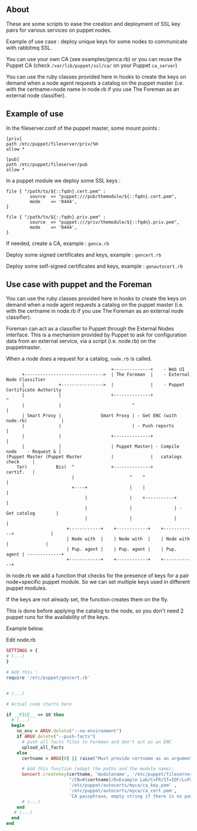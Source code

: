 ## About

These are some scripts to ease the creation and deployment of SSL key pairs for
various services on puppet nodes.

Example of use case : deploy unique keys for some nodes to communicate with rabbitmq SSL.

You can use your own CA (see examples/genca.rb) or you can reuse the Puppet CA (check
 `/var/lib/puppet/ssl/ca/` on your Puppet `ca_server`)

You can use the ruby classes provided here in hooks to create the keys on demand when
a node agent requests a catalog on the puppet master (i.e. with the certname=node name
in node.rb if you use The Foreman as an external node classifier).

## Example of use

In the fileserver.conf of the puppet master, some mount points :

```
[priv]
path /etc/puppet/fileserver/priv/%H
allow *

[pub]
path /etc/puppet/fileserver/pub
allow *
```

In a puppet module we deploy some SSL keys :

```
file { "/path/to/${::fqdn}.cert.pem" :
         source  => "puppet:///pub/themodule/${::fqdn}.cert.pem",
         mode    => '0444',
}

file { "/path/to/${::fqdn}.priv.pem" :
         source  => "puppet:///priv/themodule/${::fqdn}.priv.pem",
         mode    => '0444',
}
```

If needed, create a CA, example : `genca.rb`

Deploy some signed certificates and keys, example : `gencert.rb`

Deploy some self-signed certificates and keys, example : `genautocert.rb`

## Use case with puppet and the Foreman

You can use the ruby classes provided here in hooks to create the keys on demand when
a node agent requests a catalog on the puppet master (i.e. with the certname in node.rb
if you use The Foreman as an external node classifier).

Foreman can act as a classifier to Puppet through the External Nodes interface.
This is a mechanism provided by Puppet to ask for configuration data from an external
service, via a script (i.e. node.rb) on the puppetmaster.

When a node does a request for a catalog, `node.rb` is called.

```
                                        +--------------+    - Web UI
      +------------------------------>  | The Foreman  |    - External Node Classifier
      |             +---------------->  |              |    - Puppet Certificate Authority
      |             |                   +--------------+                               ^
      |             |                           ^                                      |
      | Smart Proxy |               Smart Proxy | - Get ENC (with node.rb)             |
      |             |                           | - Push reports                       |
      |             |                   +--------------+                               |
      |             |                   | Puppet Master| - Compile node    - Request & |
(Puppet Master (Puppet Master           |              |   catalogs          check     |
    Ter)           Bis)  ^              +--------------+                     certif.   |
                         |                     ^    ^                                  |
                         +----+                |    |                                  |
                              |                |    +-----------+                      |
                              |                |                | - Get catalog        |
                              |                |                |                      |
                       +------------+    +------------+    +------------+              |
                       | Node with  |    | Node with  |    | Node with  |              |
                       | Pup. agent |    | Pup. agent |    | Pup. agent | -------------+
                       +------------+    +------------+    +------------+

```

In node.rb we add a function that checks for the presence of keys for a
pair node+specific puppet module. So we can set multiple keys used in different
puppet modules.

If the keys are not already set, the function creates them on the fly.

This is done before applying the catalog to the node, so you don't need 2 puppet runs
for the availability of the keys.

Example below.

Edit node.rb

```ruby
SETTINGS = {
# (...)
}

# Add this :
require '/etc/puppet/gencert.rb'


# (...)

# Actual code starts here

if __FILE__ == $0 then
  # (...)
  begin
    no_env = ARGV.delete("--no-environment")
    if ARGV.delete("--push-facts")
      # push all facts files to Foreman and don't act as an ENC
      upload_all_facts
    else
      certname = ARGV[0] || raise("Must provide certname as an argument")

      # Add this function (adapt the paths and the module name):
      Gencert.createkey(certname, 'modulename', '/etc/puppet/fileserver/priv',
                        "/CN=#{certname}/O=Example Lab/C=FR/ST=IDF/L=Paris",
                        '/etc/puppet/autocerts/myca/ca_key.pem' ,
                        '/etc/puppet/autocerts/myca/ca_cert.pem',
                        'CA passphrase, empty string if there is no passphrase i.e. puppet CA')
      # (...)
    end
   # (...)
  end
end
```



